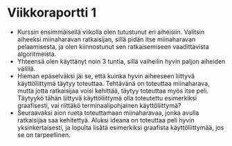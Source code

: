 # Viikkoraportti 1

- Kurssin ensimmäisellä viikolla olen tutustunut eri aiheisiin. Valitsin aiheeksi miinaharavan ratkaisijan, sillä pidän itse miinaharavan pelaamisesta, ja olen kiinnostunut sen ratkaisemiseen vaadittavista algoritmeista.
- Yhteensä olen käyttänyt noin 3 tuntia, sillä vaiheilin hyvin paljon aiheiden välillä.
- Hieman epäselväksi jäi se, että kuinka hyvin aiheeseen liittyvä käyttöliittymä täytyy toteuttaa. Tehtävänä on toteuttaa miinaharava, mutta jotta ratkaisijaa voisi kehittää, täytyy toteuttaa myös itse peli. Täytyykö tähän liittyvä käyttöliittymä olla toteutettu esimerkiksi
  graafisesti, vai riittäkö terminaalipohjainen käyttöliittymä?
- Seuraavaksi aion rueta toteuttamaan miinaharavaa, jonka avulla ratkaisijaa saa kehitettyä. Aluksi ideana on toteuttaa peli hyvin yksinkertaisesti, ja lopulta lisätä esimerkiksi graafista käyttöliittymää, jos se on tarpeellinen.
